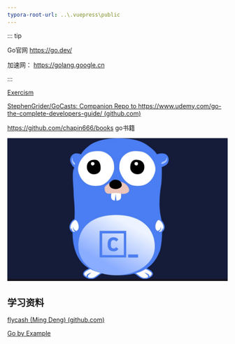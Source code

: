 ```yaml
---
typora-root-url: ..\.vuepress\public
---
```


::: tip

Go官网 https://go.dev/

加速网： https://golang.google.cn

:::





[Exercism](https://exercism.org/dashboard)

[StephenGrider/GoCasts: Companion Repo to https://www.udemy.com/go-the-complete-developers-guide/ (github.com)](https://github.com/StephenGrider/GoCasts)

https://github.com/chapin666/books go书籍

![202112071627577](/images/golang/202112071627577.jpg)



## 学习资料

[flycash (Ming Deng) (github.com)](https://github.com/flycash)

[Go by Example](https://gobyexample.com/)

